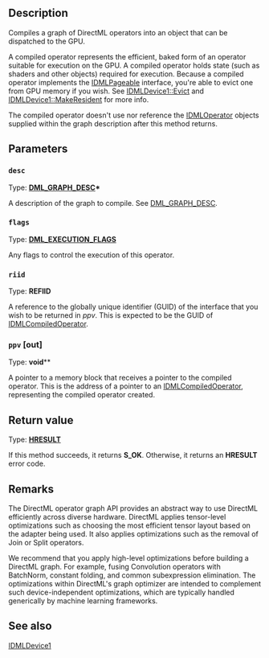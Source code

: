 ## Description

Compiles a graph of DirectML operators into an object that can be dispatched to the GPU.

A compiled operator represents the efficient, baked form of an operator suitable for execution on the GPU. A compiled operator holds state (such as shaders and other objects) required for execution. Because a compiled operator implements the [IDMLPageable](https://learn.microsoft.com/windows/win32/api/directml/nn-directml-idmlpageable) interface, you're able to evict one from GPU memory if you wish. See [IDMLDevice1::Evict](https://learn.microsoft.com/windows/win32/api/directml/nf-directml-idmldevice-evict) and [IDMLDevice1::MakeResident](https://learn.microsoft.com/windows/win32/api/directml/nf-directml-idmldevice-makeresident) for more info.

The compiled operator doesn't use nor reference the [IDMLOperator](https://learn.microsoft.com/windows/win32/api/directml/nn-directml-idmloperator) objects supplied within the graph description after this method returns.

## Parameters

### `desc`

Type: **[DML_GRAPH_DESC](https://learn.microsoft.com/windows/win32/api/directml/ns-directml-dml_graph_desc)\***

A description of the graph to compile. See [DML_GRAPH_DESC](https://learn.microsoft.com/windows/win32/api/directml/ns-directml-dml_graph_desc).

### `flags`

Type: [**DML_EXECUTION_FLAGS**](https://learn.microsoft.com/windows/win32/api/directml/ne-directml-dml_execution_flags)

Any flags to control the execution of this operator.

### `riid`

Type: **REFIID**

A reference to the globally unique identifier (GUID) of the interface that you wish to be returned in *ppv*. This is expected to be the GUID of [IDMLCompiledOperator](https://learn.microsoft.com/windows/win32/api/directml/nn-directml-idmlcompiledoperator).

### `ppv` [out]

Type: **void****

A pointer to a memory block that receives a pointer to the compiled operator. This is the address of a pointer to an [IDMLCompiledOperator](https://learn.microsoft.com/windows/win32/api/directml/nn-directml-idmlcompiledoperator), representing the compiled operator created.

## Return value

Type: [**HRESULT**](https://learn.microsoft.com/windows/desktop/winprog/windows-data-types)

If this method succeeds, it returns **S_OK**. Otherwise, it returns an **HRESULT** error code.

## Remarks
The DirectML operator graph API provides an abstract way to use DirectML efficiently across diverse hardware. DirectML applies tensor-level optimizations such as choosing the most efficient tensor layout based on the adapter being used. It also applies optimizations such as the removal of Join or Split operators.

We recommend that you apply high-level optimizations before building a DirectML graph. For example, fusing Convolution operators with BatchNorm, constant folding, and common subexpression elimination. The optimizations within DirectML's graph optimizer are intended to complement such device-independent optimizations, which are typically handled generically by machine learning frameworks.

## See also

[IDMLDevice1](https://learn.microsoft.com/windows/win32/api/directml/nn-directml-idmldevice)